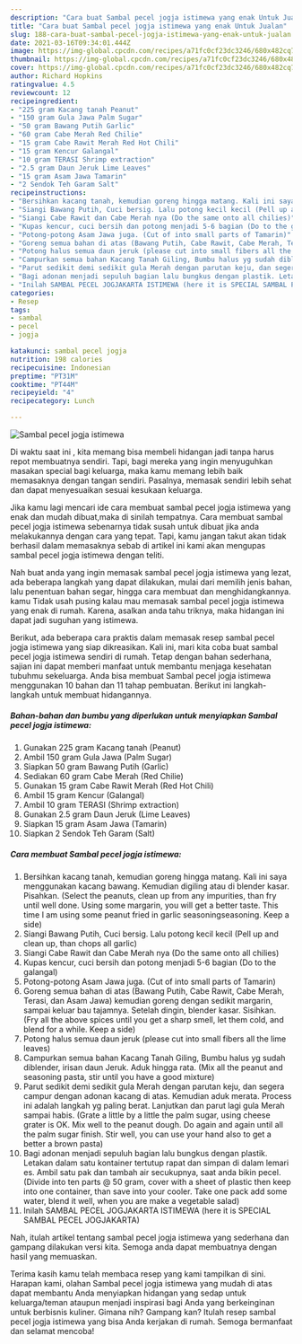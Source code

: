 ```yaml
---
description: "Cara buat Sambal pecel jogja istimewa yang enak Untuk Jualan"
title: "Cara buat Sambal pecel jogja istimewa yang enak Untuk Jualan"
slug: 188-cara-buat-sambal-pecel-jogja-istimewa-yang-enak-untuk-jualan
date: 2021-03-16T09:34:01.444Z
image: https://img-global.cpcdn.com/recipes/a71fc0cf23dc3246/680x482cq70/sambal-pecel-jogja-istimewa-foto-resep-utama.jpg
thumbnail: https://img-global.cpcdn.com/recipes/a71fc0cf23dc3246/680x482cq70/sambal-pecel-jogja-istimewa-foto-resep-utama.jpg
cover: https://img-global.cpcdn.com/recipes/a71fc0cf23dc3246/680x482cq70/sambal-pecel-jogja-istimewa-foto-resep-utama.jpg
author: Richard Hopkins
ratingvalue: 4.5
reviewcount: 12
recipeingredient:
- "225 gram Kacang tanah Peanut"
- "150 gram Gula Jawa Palm Sugar"
- "50 gram Bawang Putih Garlic"
- "60 gram Cabe Merah Red Chilie"
- "15 gram Cabe Rawit Merah Red Hot Chili"
- "15 gram Kencur Galangal"
- "10 gram TERASI Shrimp extraction"
- "2.5 gram Daun Jeruk Lime Leaves"
- "15 gram Asam Jawa Tamarin"
- "2 Sendok Teh Garam Salt"
recipeinstructions:
- "Bersihkan kacang tanah, kemudian goreng hingga matang. Kali ini saya menggunakan kacang bawang. Kemudian digiling atau di blender kasar. Pisahkan. (Select the peanuts, clean up from any impurities, than fry until well done. Using some margarin, you will get a better taste. This time I am using some peanut fried in garlic seasoningseasoning. Keep a side)"
- "Siangi Bawang Putih, Cuci bersig. Lalu potong kecil kecil (Pell up and clean up, than chops all garlic)"
- "Siangi Cabe Rawit dan Cabe Merah nya (Do the same onto all chilies)"
- "Kupas kencur, cuci bersih dan potong menjadi 5-6 bagian (Do to the galangal)"
- "Potong-potong Asam Jawa juga. (Cut of into small parts of Tamarin)"
- "Goreng semua bahan di atas (Bawang Putih, Cabe Rawit, Cabe Merah, Terasi, dan Asam Jawa) kemudian goreng dengan sedikit margarin, sampai keluar bau tajamnya. Setelah dingin, blender kasar. Sisihkan. (Fry all the above spices until you get a sharp smell, let them cold, and blend for a while. Keep a side)"
- "Potong halus semua daun jeruk (please cut into small fibers all the lime leaves)"
- "Campurkan semua bahan Kacang Tanah Giling, Bumbu halus yg sudah diblender, irisan daun Jeruk. Aduk hingga rata. (Mix all the peanut and seasoning pasta, stir until you have a good mixture)"
- "Parut sedikit demi sedikit gula Merah dengan parutan keju, dan segera campur dengan adonan kacang di atas. Kemudian aduk merata. Process ini adalah langkah yg paling berat. Lanjutkan dan parut lagi gula Merah sampai habis. (Grate a little by a little the palm sugar, using cheese grater is OK. Mix well to the peanut dough. Do again and again until all the palm sugar finish. Stir well, you can use your hand also to get a better a brown pasta)"
- "Bagi adonan menjadi sepuluh bagian lalu bungkus dengan plastik. Letakan dalam satu kontainer tertutup rapat dan simpan di dalam lemari es. Ambil satu pak dan tambah air secukupnya, saat anda bikin pecel. (Divide into ten parts @ 50 gram, cover with a sheet of plastic then keep into one container, than save into your cooler. Take one pack add some water, blend it well, when you are make a vegetable salad)"
- "Inilah SAMBAL PECEL JOGJAKARTA ISTIMEWA (here it is SPECIAL SAMBAL PECEL JOGJAKARTA)"
categories:
- Resep
tags:
- sambal
- pecel
- jogja

katakunci: sambal pecel jogja 
nutrition: 198 calories
recipecuisine: Indonesian
preptime: "PT31M"
cooktime: "PT44M"
recipeyield: "4"
recipecategory: Lunch

---
```



![Sambal pecel jogja istimewa](https://img-global.cpcdn.com/recipes/a71fc0cf23dc3246/680x482cq70/sambal-pecel-jogja-istimewa-foto-resep-utama.jpg)

Di waktu  saat ini , kita memang bisa membeli hidangan jadi tanpa harus repot membuatnya sendiri. Tapi, bagi mereka yang ingin menyuguhkan masakan special bagi keluarga, maka kamu memang lebih baik memasaknya dengan tangan sendiri. Pasalnya, memasak sendiri lebih sehat dan dapat menyesuaikan sesuai kesukaan keluarga.

Jika kamu lagi mencari ide cara membuat sambal pecel jogja istimewa yang enak dan mudah dibuat,maka di sinilah tempatnya. Cara membuat sambal pecel jogja istimewa  sebenarnya tidak susah untuk dibuat jika anda melakukannya dengan cara yang tepat. Tapi, kamu jangan takut akan tidak berhasil dalam memasaknya 
sebab di artikel ini kami akan mengupas sambal pecel jogja istimewa dengan teliti.  



Nah buat anda yang ingin memasak sambal pecel jogja istimewa yang lezat, ada beberapa langkah yang dapat dilakukan, mulai dari memilih jenis bahan, lalu penentuan bahan segar, hingga cara membuat dan menghidangkannya. kamu Tidak usah pusing kalau mau memasak sambal pecel jogja istimewa yang enak di rumah. Karena, asalkan anda  tahu triknya, maka hidangan ini dapat jadi suguhan yang istimewa.

Berikut, ada beberapa cara praktis  dalam memasak resep sambal pecel jogja istimewa yang siap dikreasikan. Kali ini, mari kita coba buat sambal pecel jogja istimewa sendiri di rumah. Tetap dengan bahan sederhana, sajian ini dapat memberi manfaat untuk membantu menjaga kesehatan tubuhmu sekeluarga. Anda bisa membuat Sambal pecel jogja istimewa menggunakan 10 bahan dan 11 tahap pembuatan. Berikut ini langkah-langkah untuk membuat hidangannya.

<!--inarticleads1-->

##### Bahan-bahan dan bumbu yang diperlukan untuk menyiapkan Sambal pecel jogja istimewa:

1. Gunakan 225 gram Kacang tanah (Peanut)
1. Ambil 150 gram Gula Jawa (Palm Sugar)
1. Siapkan 50 gram Bawang Putih (Garlic)
1. Sediakan 60 gram Cabe Merah (Red Chilie)
1. Gunakan 15 gram Cabe Rawit Merah (Red Hot Chili)
1. Ambil 15 gram Kencur (Galangal)
1. Ambil 10 gram TERASI (Shrimp extraction)
1. Gunakan 2.5 gram Daun Jeruk (Lime Leaves)
1. Siapkan 15 gram Asam Jawa (Tamarin)
1. Siapkan 2 Sendok Teh Garam (Salt)




<!--inarticleads2-->

##### Cara membuat Sambal pecel jogja istimewa:

1. Bersihkan kacang tanah, kemudian goreng hingga matang. Kali ini saya menggunakan kacang bawang. Kemudian digiling atau di blender kasar. Pisahkan. (Select the peanuts, clean up from any impurities, than fry until well done. Using some margarin, you will get a better taste. This time I am using some peanut fried in garlic seasoningseasoning. Keep a side)
1. Siangi Bawang Putih, Cuci bersig. Lalu potong kecil kecil (Pell up and clean up, than chops all garlic)
1. Siangi Cabe Rawit dan Cabe Merah nya (Do the same onto all chilies)
1. Kupas kencur, cuci bersih dan potong menjadi 5-6 bagian (Do to the galangal)
1. Potong-potong Asam Jawa juga. (Cut of into small parts of Tamarin)
1. Goreng semua bahan di atas (Bawang Putih, Cabe Rawit, Cabe Merah, Terasi, dan Asam Jawa) kemudian goreng dengan sedikit margarin, sampai keluar bau tajamnya. Setelah dingin, blender kasar. Sisihkan. (Fry all the above spices until you get a sharp smell, let them cold, and blend for a while. Keep a side)
1. Potong halus semua daun jeruk (please cut into small fibers all the lime leaves)
1. Campurkan semua bahan Kacang Tanah Giling, Bumbu halus yg sudah diblender, irisan daun Jeruk. Aduk hingga rata. (Mix all the peanut and seasoning pasta, stir until you have a good mixture)
1. Parut sedikit demi sedikit gula Merah dengan parutan keju, dan segera campur dengan adonan kacang di atas. Kemudian aduk merata. Process ini adalah langkah yg paling berat. Lanjutkan dan parut lagi gula Merah sampai habis. (Grate a little by a little the palm sugar, using cheese grater is OK. Mix well to the peanut dough. Do again and again until all the palm sugar finish. Stir well, you can use your hand also to get a better a brown pasta)
1. Bagi adonan menjadi sepuluh bagian lalu bungkus dengan plastik. Letakan dalam satu kontainer tertutup rapat dan simpan di dalam lemari es. Ambil satu pak dan tambah air secukupnya, saat anda bikin pecel. (Divide into ten parts @ 50 gram, cover with a sheet of plastic then keep into one container, than save into your cooler. Take one pack add some water, blend it well, when you are make a vegetable salad)
1. Inilah SAMBAL PECEL JOGJAKARTA ISTIMEWA (here it is SPECIAL SAMBAL PECEL JOGJAKARTA)




Nah, itulah artikel tentang  sambal pecel jogja istimewa  yang sederhana dan gampang dilakukan versi kita. Semoga anda dapat membuatnya dengan hasil yang memuaskan. 

Terima kasih kamu telah membaca resep yang kami tampilkan di sini. Harapan kami, olahan  Sambal pecel jogja istimewa yang mudah di atas dapat membantu Anda menyiapkan hidangan yang sedap untuk keluarga/teman ataupun menjadi inspirasi bagi Anda yang berkeinginan untuk berbisnis kuliner. Gimana nih? Gampang kan? Itulah resep sambal pecel jogja istimewa yang bisa Anda kerjakan di rumah. Semoga bermanfaat dan selamat mencoba!

